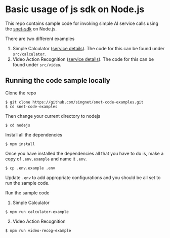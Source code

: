 # Basic usage of js sdk on Node.js

This repo contains sample code for invoking simple AI service calls using the [snet-sdk](https://www.npmjs.com/package/snet-sdk) on Node.js.

There are two different examples
1. Simple Calculator ([service details](https://github.com/singnet/example-service)). The code for this can be found under `src/calculator`.
2. Video Action Recognition ([service details](https://singnet.github.io/dnn-model-services/users_guide/i3d-video-action-recognition.html)). The code for this can be found under `src/video`.

## Running the code sample locally
Clone the repo
```
$ git clone https://github.com/singnet/snet-code-examples.git
$ cd snet-code-examples
```

Then change your current directory to nodejs
```
$ cd nodejs
```

Install all the dependencies 
```
$ npm install
```

Once you have installed the dependencies all that you have to do is, make a copy of `.env.example` and name it `.env`.
```
$ cp .env.example .env
``` 

Update `.env` to add appropriate configurations and you should be all set to run the sample code.

Run the sample code
1. Simple Calculator
```
$ npm run calculator-example
``` 
2. Video Action Recognition
```
$ npm run video-recog-example
``` 
